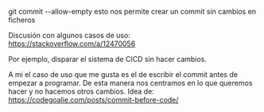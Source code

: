 git commit --allow-empty
esto nos permite crear un commit sin cambios en ficheros

Discusión con algunos casos de uso:
https://stackoverflow.com/a/12470056

Por ejemplo, disparar el sistema de CICD sin hacer cambios.

A mi el caso de uso que me gusta es el de escribir el commit antes de empezar a programar.
De esta manera nos centramos en lo que queremos hacer y no hacemos otros cambios.
Idea de: https://codegoalie.com/posts/commit-before-code/
